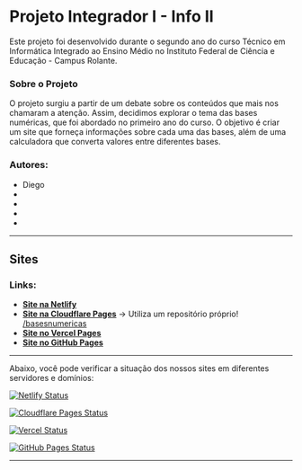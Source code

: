 # Projeto Integrador I - Info II

Este projeto foi desenvolvido durante o segundo ano do curso Técnico em Informática Integrado ao Ensino Médio no Instituto Federal de Ciência e Educação - Campus Rolante.

### Sobre o Projeto

O projeto surgiu a partir de um debate sobre os conteúdos que mais nos chamaram a atenção. Assim, decidimos explorar o tema das bases numéricas, que foi abordado no primeiro ano do curso. O objetivo é criar um site que forneça informações sobre cada uma das bases, além de uma calculadora que converta valores entre diferentes bases.

### Autores:
- Diego
- 
- 
- 
- 

---

## Sites

### Links:
- **[Site na Netlify](https://basesnumericas.netlify.app/)**
- **[Site na Cloudflare Pages](https://basesnumericas.pages.dev/)** -> Utiliza um repositório próprio! [/basesnumericas](https://github.com/DiegoOilv/basesnumericas)
- **[Site no Vercel Pages](https://basesnumericas.vercel.app/)** 
- **[Site no GitHub Pages](https://diegooilv.github.io/Projeto-Integrador/)**


---

Abaixo, você pode verificar a situação dos nossos sites em diferentes servidores e domínios:

[![Netlify Status](https://img.shields.io/website?style=for-the-badge&label=Netlify&down_color=red&down_message=offline&up_color=green&up_message=online&url=https%3A%2F%2Fapp.netlify.com%2Fsites%2Fbasesnumericas%2Fdeploys)](https://app.netlify.com/sites/basesnumericas/deploys)

[![Cloudflare Pages Status](https://img.shields.io/website?style=for-the-badge&label=Cloudflare%20Pages&down_color=red&down_message=offline&up_color=green&up_message=online&url=https%3A%2F%2Fbasesnumericas.pages.dev)](https://basesnumericas.pages.dev)

[![Vercel Status](https://img.shields.io/website?style=for-the-badge&label=Vercel&down_color=red&down_message=offline&up_color=green&up_message=online&url=https%3A%2F%2Fbasesnumericas.vercel.app)](https://basesnumericas.vercel.app/)

[![GitHub Pages Status](https://img.shields.io/website?style=for-the-badge&label=GitHub%20Pages&down_color=red&down_message=offline&up_color=green&up_message=online&url=https%3A%2F%2Fdiegooilv.github.io%2FProjeto-Integrador)](https://diegooilv.github.io/Projeto-Integrador)

---